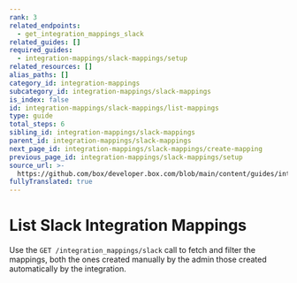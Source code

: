 ```yaml
---
rank: 3
related_endpoints:
  - get_integration_mappings_slack
related_guides: []
required_guides:
  - integration-mappings/slack-mappings/setup
related_resources: []
alias_paths: []
category_id: integration-mappings
subcategory_id: integration-mappings/slack-mappings
is_index: false
id: integration-mappings/slack-mappings/list-mappings
type: guide
total_steps: 6
sibling_id: integration-mappings/slack-mappings
parent_id: integration-mappings/slack-mappings
next_page_id: integration-mappings/slack-mappings/create-mapping
previous_page_id: integration-mappings/slack-mappings/setup
source_url: >-
  https://github.com/box/developer.box.com/blob/main/content/guides/integration-mappings/slack-mappings/list-mappings.md
fullyTranslated: true
---
```

# List Slack Integration Mappings

Use the `GET /integration_mappings/slack` call to fetch and filter the mappings, both the ones created manually by the admin those created automatically by the integration.

<Samples id="get_integration_mappings_slack">

</Samples>
